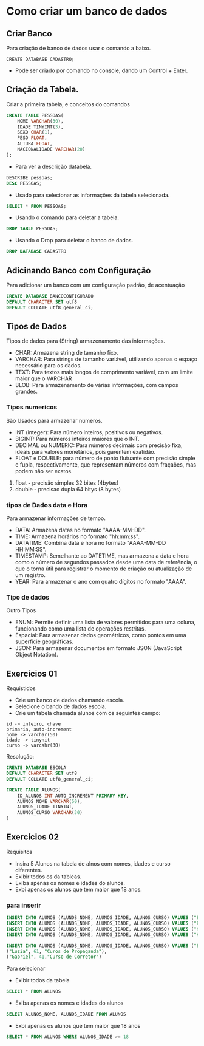 # Como criar um banco de dados

## Criar Banco

Para criação de banco de dados usar o comando a baixo.

```
CREATE DATABASE CADASTRO;
```

- Pode ser criado por comando no console, dando um Control + Enter.

## Criação da Tabela.

Criar a primeira tabela, e conceitos do comandos

```sql
CREATE TABLE PESSOAS(
    NOME VARCHAR(30),
    IDADE TINYINT(3),
    SEXO CHAR(1),
    PESO FLOAT,
    ALTURA FLOAT,
    NACIONALIDADE VARCHAR(20)
);
```
- Para ver a descrição databela.

```sql
DESCRIBE pessoas;
DESC PESSOAS;
```

- Usado para selecionar as informações da tabela selecionada.

```sql
SELECT * FROM PESSOAS;
```

- Usando o comando para deletar a tabela.

```sql
DROP TABLE PESSOAS;
```

- Usando o Drop para deletar o banco de dados.

```sql
DROP DATABASE CADASTRO
```

## Adicinando Banco com Configuração

Para adicionar um banco com um configuração padrão, de acentuação

```sql
CREATE DATABASE BANCOCONFIGURADO
DEFAULT CHARACTER SET utf8
DEFAULT COLLATE utf8_general_ci;
```

## Tipos de Dados

Tipos de dados para (String) armazenamento das informações.

- CHAR: Armazena string de tamanho fixo.
- VARCHAR: Para strings de tamanho variável, utilizando apanas o espaço necessário para os dados.
- TEXT: Para textos mais longos de comprimento variável, com um limite maior que o VARCHAR
- BLOB: Para armazenamento de várias informações, com campos grandes.

### Tipos numericos

São Usados para armazenar números.

- INT (integer): Para número inteiros, positivos ou negativos.
- BIGINT: Para números inteiros maiores que o INT.
- DECIMAL ou NUMERIC: Para números decimais com precisão fixa, ideais para valores monetários, pois garentem exatidão.
- FLOAT e DOUBLE: para número de ponto flutuante com precisão simple e fupla, respectivamente, que representam números com fraçaões, mas podem não ser exatos.

01. float - precisão simples 32 bites (4bytes)
02. double - precisao dupla 64 bitys (8 bytes)

### tipos de Dados data e Hora

Para armazenar informações de tempo.

- DATA: Armazena datas no formato "AAAA-MM-DD".
- TIME: Armazena horários no formato "hh:mm:ss".
- DATATIME: Combina data e hora no formato "AAAA-MM-DD HH:MM:SS".
- TIMESTAMP: Semelhante ao DATETIME, mas armazena a data e hora como o número de segundos passados desde uma data de referência, o que o torna útil para registrar o momento de criação ou atualização de um registro.
- YEAR: Para armazenar o ano com quatro dígitos no formato "AAAA".

### Tipo de dados 

Outro Tipos

- ENUM: Permite definir uma lista de valores permitidos para uma coluna, funcionando como uma lista de operações restritas.
- Espacial: Para armazenar dados geométricos, como pontos em uma superfície geográficas.
- JSON: Para armazenar documentos em formato JSON (JavaScript Object Notation).

## Exercícios 01

Requistidos 

- Crie um banco de dados chamando escola.
- Selecione o bando de dados escola.
- Crie  um tabela chamada alunos com os seguintes campo:
```
id -> inteiro, chave
primaria, auto-increment
nome -> varchar(50)
idade -> tinynit
curso -> varcahr(30)
```

Resolução:

```sql
CREATE DATABASE ESCOLA
DEFAULT CHARACTER SET utf8
DEFAULT COLLATE utf8_general_ci;

CREATE TABLE ALUNOS(
    ID_ALUNOS INT AUTO_INCREMENT PRIMARY KEY,
    ALUNOS_NOME VARCHAR(50),
    ALUNOS_IDADE TINYINT,
    ALUNOS_CURSO VARCHAR(30)
)
```

## Exercícios 02

Requisitos

- Insira 5 Alunos na tabela de alnos com nomes, idades e curso diferentes.
- Exibir todos os da tableas.
- Exiba apenas os nomes e idades do alunos.
- Exbi apenas os alunos que tem maior que 18 anos.

### para inserir
```sql
INSERT INTO ALUNOS (ALUNOS_NOME, ALUNOS_IDADE, ALUNOS_CURSO) VALUES ("Emerson", 37, "Desenvolvedor Front End");
INSERT INTO ALUNOS (ALUNOS_NOME, ALUNOS_IDADE, ALUNOS_CURSO) VALUES ("Eduardo", 11, "Estudante");
INSERT INTO ALUNOS (ALUNOS_NOME, ALUNOS_IDADE, ALUNOS_CURSO) VALUES ("Kadu", 8, "Estudante");
INSERT INTO ALUNOS (ALUNOS_NOME, ALUNOS_IDADE, ALUNOS_CURSO) VALUES ("Karina", 36, "Corte e Costura");

INSERT INTO ALUNOS (ALUNOS_NOME, ALUNOS_IDADE, ALUNOS_CURSO) VALUES ("Emerson", 37, "Desenvolvedor Front End").
("Luzia", 61, "Curos de Propaganda"),
("Gabriel", 41,"Curso de Corretor")
```

Para selecionar

- Exibir todos da tabela
```sql
SELECT * FROM ALUNOS
```

- Exiba apenas os nomes e idades do alunos
```sql
SELECT ALUNOS_NOME, ALUNOS_IDADE FROM ALUNOS
```

- Exbi apenas os alunos que tem maior que 18 anos
```sql
SELECT * FROM ALUNOS WHERE ALUNOS_IDADE >= 18
```